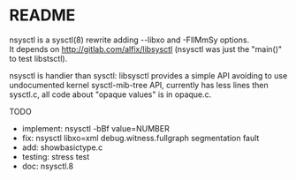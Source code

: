 README
======

nsysctl is a sysctl(8) rewrite adding --libxo and -FIlMmSy options.   
It depends on http://gitlab.com/alfix/libsysctl (nsysctl was just the 
"main()" to test libstsctl).   

nsysctl is handier than sysctl: libsysctl provides a simple API 
avoiding to use undocumented kernel sysctl-mib-tree API, 
currently has less lines then sysctl.c, 
all code about "opaque values" is in opaque.c.  

TODO  

 * implement: nsysctl -bBf value=NUMBER
 * fix: nsysctl libxo=xml debug.witness.fullgraph segmentation fault
 * add: showbasictype.c
 * testing: stress test
 * doc: nsysctl.8

